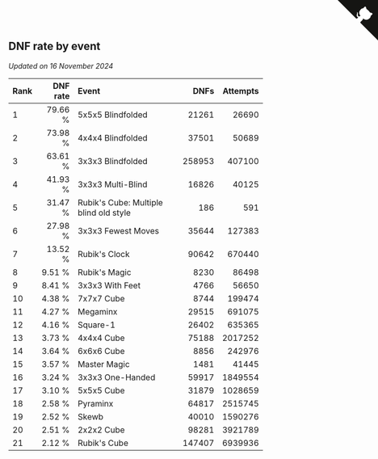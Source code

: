 ## DNF rate by event

*Updated on 16 November 2024*

| Rank | DNF rate | Event | DNFs | Attempts |
| :--- | ---: | :--- | ---: | ---: |
| 1 | 79.66 % | 5x5x5 Blindfolded | 21261 | 26690 |
| 2 | 73.98 % | 4x4x4 Blindfolded | 37501 | 50689 |
| 3 | 63.61 % | 3x3x3 Blindfolded | 258953 | 407100 |
| 4 | 41.93 % | 3x3x3 Multi-Blind | 16826 | 40125 |
| 5 | 31.47 % | Rubik's Cube: Multiple blind old style | 186 | 591 |
| 6 | 27.98 % | 3x3x3 Fewest Moves | 35644 | 127383 |
| 7 | 13.52 % | Rubik's Clock | 90642 | 670440 |
| 8 | 9.51 % | Rubik's Magic | 8230 | 86498 |
| 9 | 8.41 % | 3x3x3 With Feet | 4766 | 56650 |
| 10 | 4.38 % | 7x7x7 Cube | 8744 | 199474 |
| 11 | 4.27 % | Megaminx | 29515 | 691075 |
| 12 | 4.16 % | Square-1 | 26402 | 635365 |
| 13 | 3.73 % | 4x4x4 Cube | 75188 | 2017252 |
| 14 | 3.64 % | 6x6x6 Cube | 8856 | 242976 |
| 15 | 3.57 % | Master Magic | 1481 | 41445 |
| 16 | 3.24 % | 3x3x3 One-Handed | 59917 | 1849554 |
| 17 | 3.10 % | 5x5x5 Cube | 31879 | 1028659 |
| 18 | 2.58 % | Pyraminx | 64817 | 2515745 |
| 19 | 2.52 % | Skewb | 40010 | 1590276 |
| 20 | 2.51 % | 2x2x2 Cube | 98281 | 3921789 |
| 21 | 2.12 % | Rubik's Cube | 147407 | 6939936 |


<a href="https://github.com/JustinTimeCuber/wca_statistics" class="github-corner" aria-label="View source on Github"><svg width="80" height="80" viewBox="0 0 250 250" style="fill:#151513; color:#fff; position: absolute; top: 0; border: 0; right: 0;" aria-hidden="true"><path d="M0,0 L115,115 L130,115 L142,142 L250,250 L250,0 Z"></path><path d="M128.3,109.0 C113.8,99.7 119.0,89.6 119.0,89.6 C122.0,82.7 120.5,78.6 120.5,78.6 C119.2,72.0 123.4,76.3 123.4,76.3 C127.3,80.9 125.5,87.3 125.5,87.3 C122.9,97.6 130.6,101.9 134.4,103.2" fill="currentColor" style="transform-origin: 130px 106px;" class="octo-arm"></path><path d="M115.0,115.0 C114.9,115.1 118.7,116.5 119.8,115.4 L133.7,101.6 C136.9,99.2 139.9,98.4 142.2,98.6 C133.8,88.0 127.5,74.4 143.8,58.0 C148.5,53.4 154.0,51.2 159.7,51.0 C160.3,49.4 163.2,43.6 171.4,40.1 C171.4,40.1 176.1,42.5 178.8,56.2 C183.1,58.6 187.2,61.8 190.9,65.4 C194.5,69.0 197.7,73.2 200.1,77.6 C213.8,80.2 216.3,84.9 216.3,84.9 C212.7,93.1 206.9,96.0 205.4,96.6 C205.1,102.4 203.0,107.8 198.3,112.5 C181.9,128.9 168.3,122.5 157.7,114.1 C157.9,116.9 156.7,120.9 152.7,124.9 L141.0,136.5 C139.8,137.7 141.6,141.9 141.8,141.8 Z" fill="currentColor" class="octo-body"></path></svg></a><style>.github-corner:hover .octo-arm{animation:octocat-wave 560ms ease-in-out}@keyframes octocat-wave{0%,100%{transform:rotate(0)}20%,60%{transform:rotate(-25deg)}40%,80%{transform:rotate(10deg)}}@media (max-width:500px){.github-corner:hover .octo-arm{animation:none}.github-corner .octo-arm{animation:octocat-wave 560ms ease-in-out}}</style>
